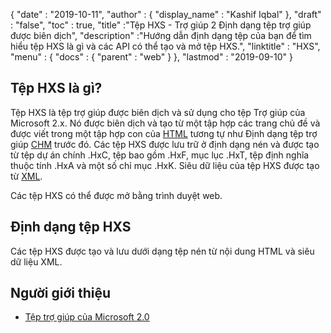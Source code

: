 {
  "date" : "2019-10-11",
  "author" : {
    "display_name" : "Kashif Iqbal"
},
  "draft" : "false",
  "toc" : true,
  "title" :"Tệp HXS - Trợ giúp 2 Định dạng tệp trợ giúp được biên dịch",
  "description" :"Hướng dẫn định dạng tệp của bạn để tìm hiểu tệp HXS là gì và các API có thể tạo và mở tệp HXS.",
  "linktitle" : "HXS",
  "menu" : {
    "docs" : {
      "parent" : "web"
}
},
  "lastmod" : "2019-09-10"
}

## Tệp HXS là gì?

Tệp HXS là tệp trợ giúp được biên dịch và sử dụng cho tệp Trợ giúp của Microsoft 2.x. Nó được biên dịch và tạo từ một tập hợp các trang chủ đề và được viết trong một tập hợp con của [HTML](/vi/web/html/) tương tự như Định dạng tệp trợ giúp [CHM](/vi/web/chm/) trước đó. Các tệp HXS được lưu trữ ở định dạng nén và được tạo từ tệp dự án chính .HxC, tệp bao gồm .HxF, mục lục .HxT, tệp định nghĩa thuộc tính .HxA và một số chỉ mục .HxK. Siêu dữ liệu của tệp HXS được tạo từ [XML](/vi/web/xml/).

Các tệp HXS có thể được mở bằng trình duyệt web.

## Định dạng tệp HXS

Các tệp HXS được tạo và lưu dưới dạng tệp nén từ nội dung HTML và siêu dữ liệu XML.

## Người giới thiệu

* [Tệp trợ giúp của Microsoft 2.0](https://en.wikipedia.org/wiki/Microsoft_Help_2)

